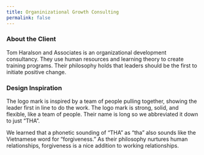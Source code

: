 ```yaml
---
title: Organinizational Growth Consulting
permalink: false
---
```


### About the Client

Tom Haralson and Associates is an organizational development consultancy. They use human resources and learning theory to create training programs. Their philosophy holds that leaders should be the first to initiate positive change.

### Design Inspiration

The logo mark is inspired by a team of people pulling together, showing the leader first in line to do the work. The logo mark is strong, solid, and flexible, like a team of people. Their name is long so we abbreviated it down to just “THA”.

We learned that a phonetic sounding of “THA” as “tha” also sounds like the Vietnamese word for “forgiveness.” As their philosophy nurtures human relationships, forgiveness is a nice addition to working relationships.

